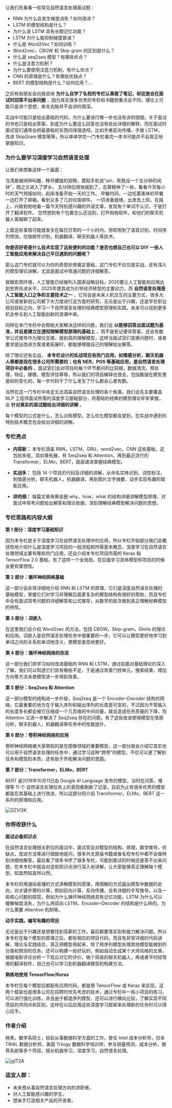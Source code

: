 让我们先看看一些常见自然语言处理面试题：

  * RNN 为什么会发生梯度消失？如何改进？
  * LSTM 的模型结构是什么？
  * 为什么说 LSTM 具有长期记忆功能？
  * LSTM 为什么能抑制梯度衰减？
  * 什么是 Word2Vec？如何训练？
  * Word2vec，CBOW 和 Skip-gram 的区别是什么？
  * 什么是 seq2seq 模型？有哪些优点？
  * 什么是注意力机制？
  * 为什么要使用注意力机制，有什么优点？
  * CNN 的原理是什么？有哪些优缺点？
  * BERT 的模型结构是什么？如何应用？…

之前有些朋友会向我咨询 **为什么自学了名校的专栏认真做了笔记，却还是会在面试时回答不出来问题**
，因为其实很多优秀的专栏和书籍侧重点会不同，理论上可能只是讲个思想，来龙去脉并不会讲的很深。

实战中可能只是给出基础的代码，为什么要进行哪一步也没有讲的很细，关于面试的书也只是给出答案，到底为什么要这么回答也没有给出详细的解释，而在面试时面试官们通常会把最基础的东西问得很透彻，比如手推反向传播，手推
LSTM，改进 SkipGram 模型等等，所以单单学完一门专栏看完一本书可能并不会真正地掌握知识。

### 为什么要学习深度学习自然语言处理

让我们来想象这样一个画面：

当清晨被闹钟叫醒，睁开朦胧的双眼，摸起手机说“siri，帮我设一个五分钟的闹钟”，随之又进入了梦乡。
五分钟后很快就到了，总算精神了一些，看看今天每小时的天气预报如何，起床准备开始一天的工作。
早餐时间，一边吃着美味的早餐一边打开了邮箱，看到又多了几封垃圾邮件。
一切准备就绪，出发去上班，在路上，兴致勃勃地看一篇今天特别感兴趣的外语文章，发现有个单词不认识，于是打开了翻译软件。
忽然想到有个包裹怎么还没到，打开购物软件，和他们的聊天机器人客服聊了起来。

上面这些事情可能就发生在每日日常的一个小时内，但却用到了语音识别，时间序列预测，垃圾邮件识别，机器翻译，聊天机器人等技术。

**你是否好奇是什么技术实现了这些便利的功能？是否也想自己也可以 DIY 一些人工智能应用来解决自己平日遇到的问题呢？**

那么这门专栏就可以为你的奇思妙想奠定基础，这门专栏不仅仅是实战，还有深入的模型理论讲解，尤其是面试中常遇问题的详细解答。

放眼宏观环境，人工智能已经被列入国家战略目标，2020要让人工智能和应用达到世界先进水平，2025年使其成为引导经济转型的主要动力，而
**自然语言处理是人工智能入口之争的主要技术之一**
，它将会是未来人机交互的主要方式，很多大公司或者新创公司都下大力度进行这方面的研究，无论是出于兴趣，还是早在职业规划目标之内，学习一下自然语言处理的经典模型原理和实践，未来可以找到更多机会参与到人工智能创新的浪潮中来。

同样在本门专栏中会帮助大家解决这样的问题，我们会 **以能够回答出面试题为基准，并且是建立在透彻理解模型原理的基础上**
，而不是死记硬背答案，还会有数学公式推导作为理论支撑，做到真的理解模型，这样当面试官们变换问题时，或者要求提出改进方案或者拓展时，都能够根据自己的理解给出解答。

除了理论还有实战， **本专栏设计的实战项目有热门应用，如情感分析，聊天机器人等都是现在很多公司所需要的；也有 NER，POS
等基础应用，是自然语言处理项目中必备的**
。面试官们会对项目的每个环节都问的比较细，数据清洗，预处理，特征，建模，模型评估等等，所以我们的项目解释也很全，包括数据在模型里是如何变化的，每一步代码干了什么发生了什么都会心里有数。

当然在这一门专栏中肯定无法涵盖自然语言处理的各个角落，我们会先主要覆盖 NLP 工程师面试所需的深度学习基础部分，将基础的经典的模型理论牢牢掌握，会
**针对真实的面试题给出详细的讲解** 。

每个模型的公式是什么，怎么训练模型，怎么优化模型都会提到，在实战中遇到的特别技术概念也会给出详细的讲解。

### 专栏亮点

  * **内容新：** 本专栏涵盖 RNN，LSTM，GRU，word2vec，CNN 这些基础，还包括多层，双向等拓展，有 Seq2seq 和 Attention，再到最近流行的 Transformer，ELMo，BERT，层层递进掌握经典模型。

  * **实战多：** 包括 14 个项目的代码及详细的讲解，从命名实体识别，词性标注，到情感分析，聊天机器人，机器翻译，再到图片文字摘要，动手实现有趣的智能应用。

  * **讲的细：** 每篇文章用黄金圈 why，how，what 的结构详细讲解模型原理，对面试中常考问题给出解答和理论依据，深刻理解经典模型解决问题的思想。

### 专栏思路和内容大纲

**第 1 部分：深度学习基础知识**

因为本专栏是关于深度学习在自然语言处理中的应用，所以专栏开始部分我们会概括性地介绍什么是深度学习项目的一般流程和所需基本概念，深度学习在自然语言处理领域主要有哪些热门应用，还会介绍本专栏项目所需的
Keras 和 TensorFlow 2.0 基础，有了这样一个全局观，在后面学习具体模型和项目的时候会更有掌控性。

**第 2 部分：循环神经网络基础**

这一部分会非常详细地介绍 RNN 和 LSTM
的原理，它们是深度自然语言处理的基础模型，掌握它们对学习并理解后面更复杂的模型结构有很好的帮助，而且专栏中会有面试常考问题的详细解答和公式推导，从数学的层次做到真正理解经典模型的特性。

**第 3 部分：词嵌入**

在这里我们会介绍 Word2vec 的方法，包括 CBOW，Skip-gram，GloVe
的理论和应用。词嵌入是自然语言处理任务中很重要的一步，它可以让模型更好地学习到单词之间的关系和单词地含义，使模型表现地更好。

**第 4 部分：循环神经网络的改进**

这一部分我们将学习如何改进基础的 RNN 和
LSTM，通过前面对基础理论的深入了解，我们可以知道它们具有哪些不足，于是通过改善门控单元，搜索结果，增加方向等方法来使模型进一步得到改善。

**第 5 部分：Seq2seq 和 Attention**

这一部分模型的结构进一步升级，Seq2seq 是一个 Encoder–Decoder
结构的网络，它最重要的地方在于输入序列和输出序列的长度是可变的，不过因为不管输入的长度多长都会被它压缩成一个几百维的中间向量，就会造成任务质量的下降，而
Attention 又进一步解决了 Seq2seq 存在的问题，有了这些改进使得模型在情感分析，聊天机器人，机器翻译等任务中的性能提升。

**第 6 部分：卷积神经网络的应用**

卷积神经网络被大家熟知的是在图像领域的重要模型，这一部分就会介绍它其实也可以用于自然语言处理的任务中，通过学习这种“跨界”的模型，不仅可以更了解到任务和模型的本质，还有助于开拓解决问题的思路。

**第 7 部分：Transformer，ELMo，BERT**

BERT 是2018年10月11日由 Google AI Language 发布的模型，当时在问答，推理等 11 个
自然语言处理任务上的表现都刷新了记录，目前为止有很多优秀的模型都是在其基础上进行改进，所以这部分将介绍 Transformer，ELMo，BERT
这一系列的原理和应用。

![DZVI3K](https://images.gitbook.cn/DZVI3K.jpg)

### 你将收获什么

**面试必备知识点**

在自然语言处理相关职位的面试中，面试官会对模型的结构，原理，数学推导，优缺点，改进方法等进行细致地提问，很多外文原版书籍或者名校专栏中都不会做特别详细地解答，最后看了很多书学了很多专栏，可能到面试的时候还是答不出来问题，在本专栏中就会对这些知识点进行深入地讲解，让大家能够真正理解每个模型，知其然知其所以然。

本专栏将用通俗易懂的方式讲解模型的原理，用图解的方式画出模型中数据的走向，对关键步骤的计算，例如前向计算，反向传播，会有详细的手写推导。以及一些核心问题的探究，例如为什么循环神经网络具有记忆功能，LSTM
为什么可以缓解梯度消失，为什么用双向 LSTM，Encoder–Decoder 的结构是什么样的，为什么需要 Attention 机制等。

**动手实践，编写有趣的项目**

无论是出于兴趣还是想要找到高薪的工作，最后都要落实到有能力解决问题。所以本专栏在每个模型的原理之后，都有相应的项目代码，而且有非常详细的代码讲解，理论与实践结合，真正把模型用起来，除了用序列模型处理其他模型能做到的分类和预测的任务，还可以构建一些好玩的，例如自动生成某个大师风格的文章，根据电影评论分析一下观众对它的评价，做个简易的聊天机器人，再或者平时经常用的翻译软件，自己也可以学习到机器翻译模型的构建方法。

**熟练地使用 TensorFlow/Keras**

本专栏在每个模型后都配有应用代码，都是用 TensorFlow 或 Keras
来实现，这两个框架也是很多公司在招聘时优先考虑的技术，通过专栏中一些小项目的练习，可以进行强化训练，并且由于都是序列模型，还可以进行横向比较，了解实现不同项目的共同点和区别，这样在以后应用这些深度学习框架来处理新的任务时可以得心应手。

### 作者介绍

杨熹，数学系硕士，目前从事数据科学方面的工作。曾任 Intel 成本分析师，日本 TRIAL 数据分析师，美国 Trilogy
数据科学培训师，参与销量预测，成本分析，推荐系统等多个项目，擅长机器学习，深度学习，自然语言处理。

![jglT2A](https://images.gitbook.cn/jglT2A.png)

### 适宜人群：

  * 未来想从事自然语言处理方向的求职者。
  * 对人工智能感兴趣的学生。
  * 想亲手打造相关产品的开发者。

